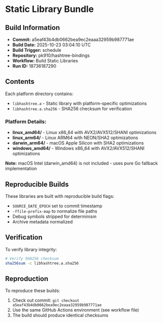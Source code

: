 # Static Library Bundle

## Build Information
- **Commit:** a5eaf43b4db0662bea9ec2eaaa32959b987771ae
- **Build Date:** 2025-10-23 03:04:10 UTC
- **Build Trigger:** schedule
- **Repository:** pk910/hashtree-bindings
- **Workflow:** Build Static Libraries
- **Run ID:** 18736187290

## Contents
Each platform directory contains:
- `libhashtree.a` - Static library with platform-specific optimizations
- `libhashtree.a.sha256` - SHA256 checksum for verification

### Platform Details:
- **linux_amd64/** - Linux x86_64 with AVX2/AVX512/SHANI optimizations
- **linux_arm64/** - Linux ARM64 with NEON/SHA2 optimizations
- **darwin_arm64/** - macOS Apple Silicon with SHA2 optimizations
- **windows_amd64/** - Windows x86_64 with AVX2/AVX512/SHANI optimizations

**Note:** macOS Intel (darwin_amd64) is not included - uses pure Go fallback implementation

## Reproducible Builds
These libraries are built with reproducible build flags:
- `SOURCE_DATE_EPOCH` set to commit timestamp
- `-ffile-prefix-map` to normalize file paths
- Debug symbols stripped for determinism
- Archive metadata normalized

## Verification
To verify library integrity:
```bash
# Verify SHA256 checksum
sha256sum -c libhashtree.a.sha256

```

## Reproduction
To reproduce these builds:
1. Check out commit: `git checkout a5eaf43b4db0662bea9ec2eaaa32959b987771ae`
2. Use the same GitHub Actions environment (see workflow file)
3. The build should produce identical checksums
